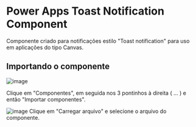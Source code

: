 # Power Apps Toast Notification Component
Componente criado para notificações estilo "Toast notification" para uso em aplicações do tipo Canvas.


## Importando o componente

![image](https://user-images.githubusercontent.com/47257185/182978197-18b6eb03-312b-46d3-a2ba-0c979ca64320.png)

Clique em "Componentes", em seguida nos 3 pontinhos à direita ( ... ) e então "Importar componentes".

![image](https://user-images.githubusercontent.com/47257185/182978432-6fa9817b-ab94-4774-92c3-9d3dd6674eb1.png)
Clique em "Carregar arquivo" e selecione o arquivo do componente.
